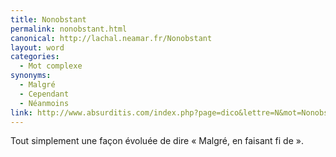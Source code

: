 ```yaml
---
title: Nonobstant
permalink: nonobstant.html
canonical: http://lachal.neamar.fr/Nonobstant
layout: word
categories:
  - Mot complexe
synonyms:
  - Malgré
  - Cependant
  - Néanmoins
link: http://www.absurditis.com/index.php?page=dico&lettre=N&mot=Nonobstant
---
```


Tout simplement une façon évoluée de dire « Malgré, en faisant fi de ».

